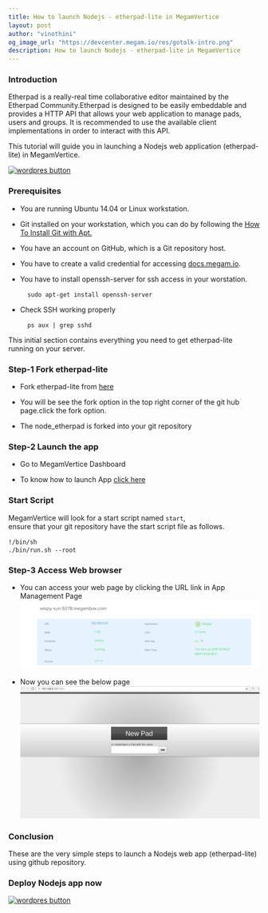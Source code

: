 ```yaml
---
title: How to launch Nodejs - etherpad-lite in MegamVertice
layout: post
author: "vinothini"
og_image_url: "https://devcenter.megam.io/res/gotalk-intro.png"
description: How to launch Nodejs - etherpad-lite in MegamVertice
---
```

### Introduction

Etherpad is a really-real time collaborative editor maintained by the Etherpad Community.Etherpad is designed to be easily embeddable and provides a HTTP API that allows your web application to manage pads, users and groups. It is recommended to use the available client implementations in order to interact with this API.

This tutorial will guide you in launching a Nodejs web application (etherpad-lite) in MegamVertice.

<a href="https://docs.megam.io/installation/prequisites/" target="_blank">
<img src="https://s3-ap-southeast-1.amazonaws.com/megampub/images/vertice/DEPLOY-TO-MEGAM-VERTICE-BIG.png " alt="wordpres button" /></a>


### Prerequisites

* You are running Ubuntu 14.04 or Linux workstation.

* Git installed on your workstation, which you can do by following the [How To Install Git with Apt.](https://www.digitalocean.com/community/tutorials/how-to-install-git-on-ubuntu-14-04)

* You have an account on GitHub, which is a Git repository host.

* You have to create a valid credential for accessing [docs.megam.io](https://docs.megam.io/overview/tour/).


* You have to install openssh-server for ssh access in your worstation.

		sudo apt-get install openssh-server

* Check SSH working properly

		ps aux | grep sshd

This initial section contains everything you need to get etherpad-lite running on your server.

### Step-1 Fork etherpad-lite
* Fork etherpad-lite
from [here](https://github.com/verticeapps/node_etherpad.git)

* You will be see the fork option in the top right corner of the git hub page.click the fork option.

* The node_etherpad is forked into your git repository

### Step-2 Launch the app
* Go to MegamVertice Dashboard

* To know how to launch App [click here](http://docs.megam.io/customapps/deploying/)

### Start Script
MegamVertice will look for a start script named `start`,  
ensure that your git repository have the start script file as follows.

	!/bin/sh
	./bin/run.sh --root

### Step-3 Access Web browser
* You can access your web page by clicking the URL link in App Management Page
![](/res/url.png)

* Now you can see the below page
![](/res/nodejs.png)

### Conclusion

These are the very simple steps to launch a Nodejs web app (etherpad-lite) using github repository.

### Deploy Nodejs app now

<a href="https://docs.megam.io/installation/prequisites/" target="_blank">
<img src="https://s3-ap-southeast-1.amazonaws.com/megampub/images/vertice/DEPLOY-TO-MEGAM-VERTICE-BIG.png " alt="wordpres button" /></a>
